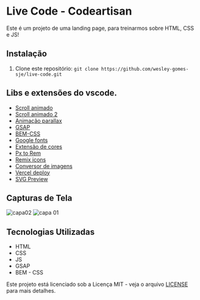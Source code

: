 # Live Code - Codeartisan

Este é um projeto de uma landing page, para treinarmos sobre HTML, CSS e JS!

## Instalação

1. Clone este repositório: `git clone https://github.com/wesley-gomes-sje/live-code.git`

## Libs e extensões do vscode.

- [Scroll animado](https://michalsnik.github.io/aos/)
- [Scroll animado 2](https://scrollrevealjs.org/)
- [Animação parallax](https://gijsroge.github.io/tilt.js/)
- [GSAP](https://gsap.com/)
- [BEM-CSS](https://getbem.com/)
- [Google fonts](https://fonts.google.com/)
- [Extensão de cores](https://marketplace.visualstudio.com/items?itemName=naumovs.color-highlight)
- [Px to Rem](https://marketplace.visualstudio.com/items?itemName=sainoba.px-to-rem)
- [Remix icons](https://remixicon.com/)
- [Conversor de imagens](https://onlineconvertfree.com/)
- [Vercel deploy](https://vercel.com/)
- [SVG Preview](https://marketplace.visualstudio.com/items?itemName=SimonSiefke.svg-preview)

## Capturas de Tela
![capa02](https://github.com/wesley-gomes-sje/live-code/assets/57814784/d668c4db-6094-4917-a43c-e45ec9881a71)
![capa 01](https://github.com/wesley-gomes-sje/live-code/assets/57814784/c6927202-a4b2-4b77-b8a8-e5ad43f86e20)


## Tecnologias Utilizadas

- HTML
- CSS
- JS
- GSAP
- BEM - CSS


Este projeto está licenciado sob a Licença MIT - veja o arquivo [LICENSE](LICENSE) para mais detalhes.
